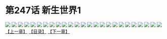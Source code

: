 # 第247话 新生世界1
![](https://s1.baozimh.com/scomic/sanyanxiaotianlu-samanhua/0/246-xfuc/1.jpg)
![](https://s1.baozimh.com/scomic/sanyanxiaotianlu-samanhua/0/246-xfuc/2.jpg)
![](https://s1.baozimh.com/scomic/sanyanxiaotianlu-samanhua/0/246-xfuc/3.jpg)
![](https://s1.baozimh.com/scomic/sanyanxiaotianlu-samanhua/0/246-xfuc/4.jpg)
![](https://s1.baozimh.com/scomic/sanyanxiaotianlu-samanhua/0/246-xfuc/5.jpg)
![](https://s1.baozimh.com/scomic/sanyanxiaotianlu-samanhua/0/246-xfuc/6.jpg)
![](https://s1.baozimh.com/scomic/sanyanxiaotianlu-samanhua/0/246-xfuc/7.jpg)
![](https://s1.baozimh.com/scomic/sanyanxiaotianlu-samanhua/0/246-xfuc/8.jpg)
![](https://s1.baozimh.com/scomic/sanyanxiaotianlu-samanhua/0/246-xfuc/9.jpg)
![](https://s1.baozimh.com/scomic/sanyanxiaotianlu-samanhua/0/246-xfuc/10.jpg)
![](https://s1.baozimh.com/scomic/sanyanxiaotianlu-samanhua/0/246-xfuc/11.jpg)
![](https://s1.baozimh.com/scomic/sanyanxiaotianlu-samanhua/0/246-xfuc/12.jpg)
![](https://s1.baozimh.com/scomic/sanyanxiaotianlu-samanhua/0/246-xfuc/13.jpg)
![](https://s1.baozimh.com/scomic/sanyanxiaotianlu-samanhua/0/246-xfuc/14.jpg)
![](https://s1.baozimh.com/scomic/sanyanxiaotianlu-samanhua/0/246-xfuc/15.jpg)
![](https://s1.baozimh.com/scomic/sanyanxiaotianlu-samanhua/0/246-xfuc/16.jpg)
![](https://s1.baozimh.com/scomic/sanyanxiaotianlu-samanhua/0/246-xfuc/17.jpg)
![](https://s1.baozimh.com/scomic/sanyanxiaotianlu-samanhua/0/246-xfuc/18.jpg)
![](https://s1.baozimh.com/scomic/sanyanxiaotianlu-samanhua/0/246-xfuc/19.jpg)
![](https://s1.baozimh.com/scomic/sanyanxiaotianlu-samanhua/0/246-xfuc/20.jpg)
![](https://s1.baozimh.com/scomic/sanyanxiaotianlu-samanhua/0/246-xfuc/21.jpg)
![](https://s1.baozimh.com/scomic/sanyanxiaotianlu-samanhua/0/246-xfuc/22.jpg)
![](https://s1.baozimh.com/scomic/sanyanxiaotianlu-samanhua/0/246-xfuc/23.jpg)
![](https://s1.baozimh.com/scomic/sanyanxiaotianlu-samanhua/0/246-xfuc/24.jpg)
![](https://s1.baozimh.com/scomic/sanyanxiaotianlu-samanhua/0/246-xfuc/25.jpg)
[【上一章】](./246.md)
[【目录】](./README.md)
[【下一章】](./248.md)

